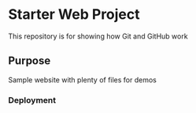 # Starter Web Project

This repository is for showing how Git and GitHub work

## Purpose

Sample website with plenty of files for demos

### Deployment
